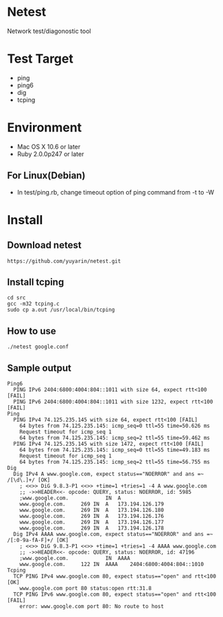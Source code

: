# Netest

Network test/diagonostic tool

# Test Target

- ping
- ping6
- dig
- tcping

# Environment

- Mac OS X 10.6 or later
- Ruby 2.0.0p247 or later

## For Linux(Debian)

- In test/ping.rb, change timeout option of ping command from -t to -W

# Install

## Download netest

```
https://github.com/yuyarin/netest.git
```

## Install tcping

```
cd src
gcc -m32 tcping.c
sudo cp a.out /usr/local/bin/tcping
```

## How to use

```./netest google.conf```

## Sample output

```
Ping6
  PING IPv6 2404:6800:4004:804::1011 with size 64, expect rtt<100 [FAIL]
  PING IPv6 2404:6800:4004:804::1011 with size 1232, expect rtt<100 [FAIL]
Ping
  PING IPv4 74.125.235.145 with size 64, expect rtt<100 [FAIL]
    64 bytes from 74.125.235.145: icmp_seq=0 ttl=55 time=50.626 ms
    Request timeout for icmp_seq 1
    64 bytes from 74.125.235.145: icmp_seq=2 ttl=55 time=59.462 ms
  PING IPv4 74.125.235.145 with size 1472, expect rtt<100 [FAIL]
    64 bytes from 74.125.235.145: icmp_seq=0 ttl=55 time=49.183 ms
    Request timeout for icmp_seq 1
    64 bytes from 74.125.235.145: icmp_seq=2 ttl=55 time=56.755 ms
Dig
  Dig IPv4 A www.google.com, expect status=="NOERROR" and ans =~ /[\d\.]+/ [OK]
    ; <<>> DiG 9.8.3-P1 <<>> +time=1 +tries=1 -4 A www.google.com
    ;; ->>HEADER<<- opcode: QUERY, status: NOERROR, id: 5985
    ;www.google.com.			IN	A
    www.google.com.		269	IN	A	173.194.126.179
    www.google.com.		269	IN	A	173.194.126.180
    www.google.com.		269	IN	A	173.194.126.176
    www.google.com.		269	IN	A	173.194.126.177
    www.google.com.		269	IN	A	173.194.126.178
  Dig IPv4 AAAA www.google.com, expect status=="NOERROR" and ans =~ /[:0-9a-fA-F]+/ [OK]
    ; <<>> DiG 9.8.3-P1 <<>> +time=1 +tries=1 -4 AAAA www.google.com
    ;; ->>HEADER<<- opcode: QUERY, status: NOERROR, id: 47196
    ;www.google.com.			IN	AAAA
    www.google.com.		122	IN	AAAA	2404:6800:4004:804::1010
Tcping
  TCP PING IPv4 www.google.com 80, expect status=="open" and rtt<100 [OK]
    www.google.com port 80 status:open rtt:31.8
  TCP PING IPv6 www.google.com 80, expect status=="open" and rtt<100 [FAIL]
    error: www.google.com port 80: No route to host
```

